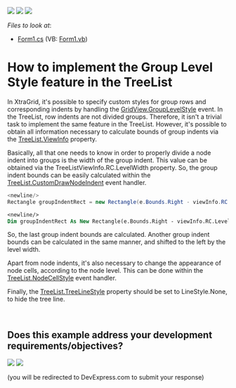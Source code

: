 <!-- default badges list -->
[![](https://img.shields.io/badge/Open_in_DevExpress_Support_Center-FF7200?style=flat-square&logo=DevExpress&logoColor=white)](https://supportcenter.devexpress.com/ticket/details/E2368)
[![](https://img.shields.io/badge/📖_How_to_use_DevExpress_Examples-e9f6fc?style=flat-square)](https://docs.devexpress.com/GeneralInformation/403183)
[![](https://img.shields.io/badge/💬_Leave_Feedback-feecdd?style=flat-square)](#does-this-example-address-your-development-requirementsobjectives)
<!-- default badges end -->
<!-- default file list -->
*Files to look at*:

* [Form1.cs](./CS/Q220534/Form1.cs) (VB: [Form1.vb](./VB/Q220534/Form1.vb))
<!-- default file list end -->
# How to implement the Group Level Style feature in the TreeList


<p>In XtraGrid, it's possible to specify custom styles for group rows and corresponding indents by handling the <a href="http://documentation.devexpress.com/#WindowsForms/DevExpressXtraGridViewsGridGridView_GroupLevelStyletopic">GridView.GroupLevelStyle</a> event. In the TreeList, row indents are not divided groups. Therefore, it isn't a trivial task to implement the same feature in the TreeList. However, it's possible to obtain all information necessary to calculate bounds of group indents via the <a href="http://documentation.devexpress.com/#WindowsForms/DevExpressXtraTreeListTreeList_ViewInfotopic">TreeList.ViewInfo</a> property.</p><p>Basically, all that one needs to know in order to properly divide a node indent into groups is the width of the group indent. This value can be obtained via the TreeListViewInfo.RC.LevelWidth property. So, the group indent bounds can be easily calculated within the <a href="http://documentation.devexpress.com/#WindowsForms/DevExpressXtraTreeListTreeList_CustomDrawNodeIndenttopic">TreeList.CustomDrawNodeIndent</a> event handler.</p>

```cs
<newline/>
Rectangle groupIndentRect = new Rectangle(e.Bounds.Right - viewInfo.RC.LevelWidth, e.Bounds.Y, viewInfo.RC.LevelWidth, e.Bounds.Height);<newline/>

```



```vb
<newline/>
Dim groupIndentRect As New Rectangle(e.Bounds.Right - viewInfo.RC.LevelWidth, e.Bounds.Y, viewInfo.RC.LevelWidth, e.Bounds.Height)<newline/>

```

<p>So, the last group indent bounds are calculated. Another group indent bounds can be calculated in the same manner, and shifted to the left by the level width.</p><p>Apart from node indents, it's also necessary to change the appearance of node cells, according to the node level. This can be done within the <a href="http://documentation.devexpress.com/#WindowsForms/DevExpressXtraTreeListTreeList_NodeCellStyletopic">TreeList.NodeCellStyle</a> event handler.</p><p>Finally, the <a href="http://documentation.devexpress.com/#WindowsForms/DevExpressXtraTreeListTreeList_TreeLineStyletopic">TreeList.TreeLineStyle</a> property should be set to LineStyle.None, to hide the tree line.</p>

<br/>


<!-- feedback -->
## Does this example address your development requirements/objectives?

[<img src="https://www.devexpress.com/support/examples/i/yes-button.svg"/>](https://www.devexpress.com/support/examples/survey.xml?utm_source=github&utm_campaign=winforms-treelist-implement-group-level-style-feature&~~~was_helpful=yes) [<img src="https://www.devexpress.com/support/examples/i/no-button.svg"/>](https://www.devexpress.com/support/examples/survey.xml?utm_source=github&utm_campaign=winforms-treelist-implement-group-level-style-feature&~~~was_helpful=no)

(you will be redirected to DevExpress.com to submit your response)
<!-- feedback end -->
